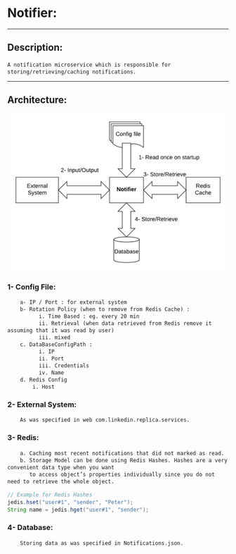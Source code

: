 
# Notifier:

----

## Description:
	A notification microservice which is responsible for storing/retrieving/caching notifications.

----

## Architecture:

![alt text](NotifierArchitecture.png)


### 1- Config File:
	    a- IP / Port : for external system
	    b- Rotation Policy (when to remove from Redis Cache) : 
		      i. Time Based : eg. every 20 min
		      ii. Retrieval (when data retrieved from Redis remove it assuming that it was read by user)	
		      iii. mixed
	    c. DataBaseConfigPath :
		      i. IP
		      ii. Port
		      iii. Credentials
		      iv. Name
	    d. Redis Config
	      	i. Host

### 2- External System:
	    As was specified in web com.linkedin.replica.services.

### 3- Redis:
	    a. Caching most recent notifications that did not marked as read.
	    b. Storage Model can be done using Redis Hashes. Hashes are a very convenient data type when you want
	       to access object’s properties individually since you do not need to retrieve the whole object.	      
```java 
// Example for Redis Hashes
jedis.hset("user#1", "sender", "Peter");
String name = jedis.hget("user#1", "sender");
```
	
### 4- Database: 
	    Storing data as was specified in Notifications.json.


			

